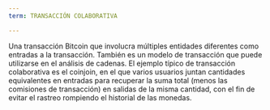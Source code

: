 ```yaml
---
term: TRANSACCIÓN COLABORATIVA

---
```

Una transacción Bitcoin que involucra múltiples entidades diferentes como entradas a la transacción. También es un modelo de transacción que puede utilizarse en el análisis de cadenas. El ejemplo típico de transacción colaborativa es el coinjoin, en el que varios usuarios juntan cantidades equivalentes en entradas para recuperar la suma total (menos las comisiones de transacción) en salidas de la misma cantidad, con el fin de evitar el rastreo rompiendo el historial de las monedas.